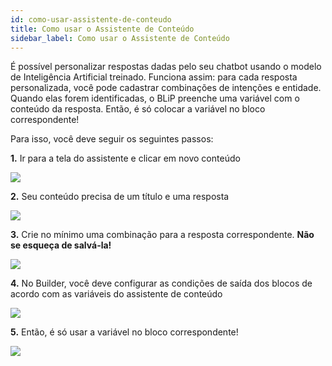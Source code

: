 ```yaml
---
id: como-usar-assistente-de-conteudo
title: Como usar o Assistente de Conteúdo
sidebar_label: Como usar o Assistente de Conteúdo
---
```


É possível personalizar respostas dadas pelo seu chatbot usando o modelo de Inteligência Artificial treinado. Funciona assim: para cada resposta personalizada, você pode cadastrar combinações de intenções e entidade. Quando elas forem identificadas, o BLiP preenche uma variável com o conteúdo da resposta. Então, é só colocar a variável no bloco correspondente!

Para isso, você deve seguir os seguintes passos:

**1.** Ir para a tela do assistente e clicar em novo conteúdo

![](/img/ai/nlp/como-usar-assistente-de-conteudo-01.png)

**2.** Seu conteúdo precisa de um título e uma resposta

![](/img/ai/nlp/como-usar-assistente-de-conteudo-02.png)

**3.** Crie no mínimo uma combinação para a resposta correspondente. **Não se esqueça de salvá-la!**

![](/img/ai/nlp/como-usar-assistente-de-conteudo-03.png)

**4.** No Builder, você deve configurar as condições de saída dos blocos de acordo com as variáveis do assistente de conteúdo

![](/img/ai/nlp/como-usar-assistente-de-conteudo-04.png)

**5.** Então, é só usar a variável no bloco correspondente!

![](/img/ai/nlp/como-usar-assistente-de-conteudo-06.png)

<!-- Rating frame -->
<script type="text/javascript" src="/scripts/rating.js"></script>